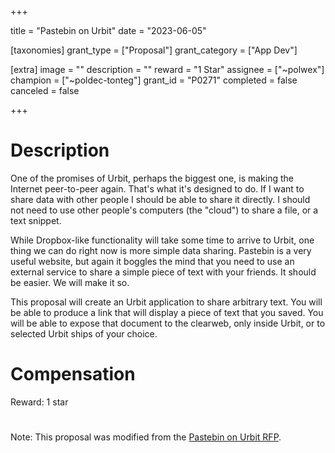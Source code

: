 +++

title = "Pastebin on Urbit"
date = "2023-06-05"

[taxonomies]
grant_type = ["Proposal"]
grant_category = ["App Dev"]

[extra]
image = ""
description = ""
reward = "1 Star"
assignee = ["~polwex"]
champion = ["~poldec-tonteg"]
grant_id = "P0271"
completed = false
canceled = false

+++

# Description #

One of the promises of Urbit, perhaps the biggest one, is making the Internet peer-to-peer again. That's what it's designed to do. If I want to share data with other people I should be able to share it directly. I should not need to use other people's computers (the "cloud") to share a file, or a text snippet.

While Dropbox-like functionality will take some time to arrive to Urbit, one thing we can do right now is more simple data sharing. Pastebin is a very useful website, but again it boggles the mind that you need to use an external service to share a simple piece of text with your friends. It should be easier. We will make it so.

This proposal will create an Urbit application to share arbitrary text. You will be able to produce a link that will display a piece of text that you saved. You will be able to expose that document to the clearweb, only inside Urbit, or to selected Urbit ships of your choice.

# Compensation #
Reward: 1 star
# 
Note: This proposal was modified from the [Pastebin on Urbit RFP](https://urbit.org/grants/pastebin).
